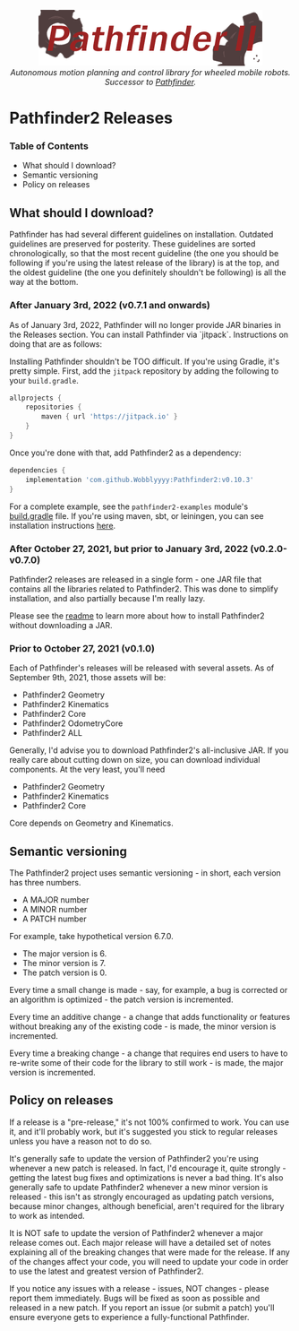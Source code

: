 <p align="center">
<img src="media/pathfinder2-logo.png" alt="Pathfinder2">
<br>
<i>Autonomous motion planning and control library for wheeled mobile robots.</i>
<br>
<i>Successor to <a href="https://github.com/Wobblyyyy/Pathfinder">Pathfinder</a>.</i>
</p>

<h1>Pathfinder2 Releases</h1>

<h3>Table of Contents</h3>

- What should I download?
- Semantic versioning
- Policy on releases

<h2>What should I download?</h2>

Pathfinder has had several different guidelines on installation. Outdated
guidelines are preserved for posterity. These guidelines are sorted
chronologically, so that the most recent guideline (the one you should be
following if you're using the latest release of the library) is at the top,
and the oldest guideline (the one you definitely shouldn't be following) is all
the way at the bottom.

<h3>After January 3rd, 2022 (v0.7.1 and onwards)</h3>
As of January 3rd, 2022, Pathfinder will no longer provide JAR binaries in
the Releases section. You can install Pathfinder via `jitpack`. Instructions
on doing that are as follows:

Installing Pathfinder shouldn't be TOO difficult. If you're using Gradle, it's
pretty simple. First, add the `jitpack` repository by adding the following to
your `build.gradle`.
```groovy
allprojects {
    repositories {
        maven { url 'https://jitpack.io' }
    }
}
```
Once you're done with that, add Pathfinder2 as a dependency:
```groovy
dependencies {
    implementation 'com.github.Wobblyyyy:Pathfinder2:v0.10.3'
}
```
For a complete example, see the `pathfinder2-examples` module's
[build.gradle](pathfinder2-examples/build.gradle) file.
If you're using maven, sbt, or leiningen, you can see installation instructions
[here](https://jitpack.io/#Wobblyyyy/Pathfinder2/v0.7.0).

<h3>After October 27, 2021, but prior to January 3rd, 2022 (v0.2.0-v0.7.0)</h3>

Pathfinder2 releases are released in a single form - one JAR file that contains
all the libraries related to Pathfinder2. This was done to simplify
installation, and also partially because I'm really lazy.

Please see the [readme](readme.md) to learn more about how to install
Pathfinder2 without downloading a JAR.

<h3>Prior to October 27, 2021 (v0.1.0)</h3>

Each of Pathfinder's releases will be released with several assets. As of
September 9th, 2021, those assets will be:

- Pathfinder2 Geometry
- Pathfinder2 Kinematics
- Pathfinder2 Core
- Pathfinder2 OdometryCore
- Pathfinder2 ALL

Generally, I'd advise you to download Pathfinder2's all-inclusive JAR. If you
really care about cutting down on size, you can download individual components.
At the very least, you'll need

- Pathfinder2 Geometry
- Pathfinder2 Kinematics
- Pathfinder2 Core

Core depends on Geometry and Kinematics.

<h2>Semantic versioning</h2>

The Pathfinder2 project uses semantic versioning - in short, each version has
three numbers.

- A MAJOR number
- A MINOR number
- A PATCH number

For example, take hypothetical version 6.7.0.

- The major version is 6.
- The minor version is 7.
- The patch version is 0.

Every time a small change is made - say, for example, a bug is corrected or an
algorithm is optimized - the patch version is incremented.

Every time an additive change - a change that adds functionality or features
without breaking any of the existing code - is made, the minor version is
incremented.

Every time a breaking change - a change that requires end users to have to
re-write some of their code for the library to still work - is made, the major
version is incremented.

<h2>Policy on releases</h2>

If a release is a "pre-release," it's not 100% confirmed to work. You can use
it, and it'll probably work, but it's suggested you stick to regular releases
unless you have a reason not to do so.

It's generally safe to update the version of Pathfinder2 you're using whenever a
new patch is released. In fact, I'd encourage it, quite strongly - getting the
latest bug fixes and optimizations is never a bad thing. It's also generally
safe to update Pathfinder2 whenever a new minor version is released - this isn't
as strongly encouraged as updating patch versions, because minor changes,
although beneficial, aren't required for the library to work as intended.

It is NOT safe to update the version of Pathfinder2 whenever a major release
comes out. Each major release will have a detailed set of notes explaining all
of the breaking changes that were made for the release. If any of the changes
affect your code, you will need to update your code in order to use the latest
and greatest version of Pathfinder2.

If you notice any issues with a release - issues, NOT changes - please report
them immediately. Bugs will be fixed as soon as possible and released in a new
patch. If you report an issue
(or submit a patch) you'll ensure everyone gets to experience a fully-functional
Pathfinder.
